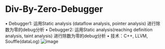 # Div-By-Zero-Debugger

•	Debugger1: 运用Static analysis (dataflow analysis, pointer analysis) 进行除数为零的debug分析
•	Debugger2: 运用Static analysis(reaching definition analysis, taint analysis) 进行除数为零的debug分析
•	技术：C++, LLVM, Souffle(dataLog)
![image](https://user-images.githubusercontent.com/76552190/181159434-43cbb613-f222-47fa-bfb4-7bc336361e8f.png)
